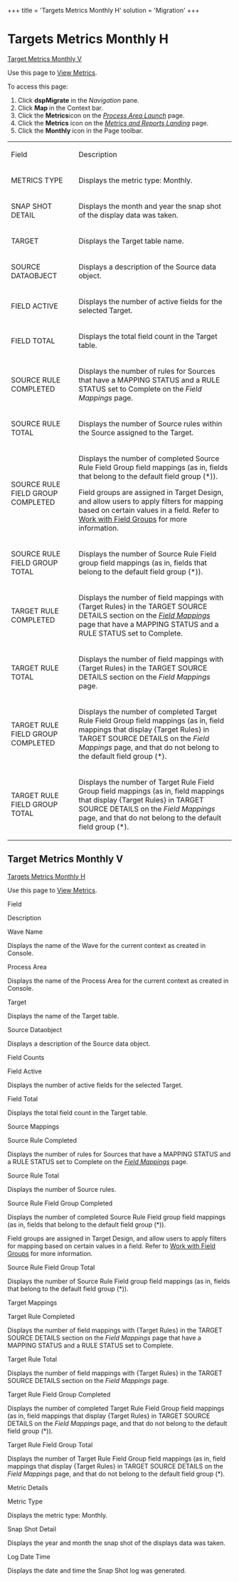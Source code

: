 +++
title = 'Targets Metrics Monthly H'
solution = 'Migration'
+++

# Targets Metrics Monthly H

[Target Metrics Monthly V](#Target_Metrics_Monthly_V)

<div class="use">

Use this page to [View Metrics](../Use_Cases/View_Metrics_Map.htm).

</div>

To access this page:

1.  Click <span style="font-weight: bold;">dspMigrate</span> in the
    <span style="font-style: italic;">Navigation</span> pane.
2.  Click <span style="font-weight: bold;">Map </span>in the Context
    bar.
3.  Click the <span style="font-weight: bold;">Metrics</span>icon on the
    *[Process Area Launch](Process_Area_Launch_map.htm)* page.
4.  Click the <span style="font-weight: bold;">Metrics</span> icon on
    the <span style="font-style: italic;">[Metrics and Reports
    Landing](Metrics_and_Reports_Landing.htm)</span> page.
5.  Click the <span style="font-weight: bold;">Monthly </span>icon in
    the Page toolbar.

<table>
<tbody>
<tr class="odd">
<td><p>Field</p></td>
<td><p>Description</p></td>
</tr>
<tr class="even">
<td><p>METRICS TYPE</p></td>
<td><p>Displays the metric type: Monthly.</p></td>
</tr>
<tr class="odd">
<td><p>SNAP SHOT DETAIL</p></td>
<td><p>Displays the month and year the snap shot of the display data was taken.</p></td>
</tr>
<tr class="even">
<td><p>TARGET</p></td>
<td><p>Displays the Target table name.</p></td>
</tr>
<tr class="odd">
<td><p>SOURCE DATAOBJECT</p></td>
<td><p>Displays a description of the Source data object.</p></td>
</tr>
<tr class="even">
<td><p>FIELD ACTIVE</p></td>
<td><p>Displays the number of active fields for the selected Target.</p></td>
</tr>
<tr class="odd">
<td><p>FIELD TOTAL</p></td>
<td><p>Displays the total field count in the Target table.</p></td>
</tr>
<tr class="even">
<td><p>SOURCE RULE COMPLETED</p></td>
<td><p>Displays the number of rules for Sources that have a MAPPING STATUS and a RULE STATUS set to Complete on the <em>Field Mappings</em> page.</p></td>
</tr>
<tr class="odd">
<td><p>SOURCE RULE TOTAL</p></td>
<td><p>Displays the number of Source rules within the Source assigned to the Target.</p></td>
</tr>
<tr class="even">
<td><p>SOURCE RULE FIELD GROUP COMPLETED</p></td>
<td><p>Displays the number of completed Source Rule Field Group field mappings (as in, fields that belong to the default field group (*)).</p>
<p>Field groups are assigned in Target Design, and allow users to apply filters for mapping based on certain values in a field. Refer to <a href="../../Design/Use_Cases/Work_with_Field_Groups.htm">Work with Field Groups</a> for more information.</p></td>
</tr>
<tr class="odd">
<td><p>SOURCE RULE FIELD GROUP TOTAL</p></td>
<td><p>Displays the number of Source Rule Field group field mappings (as in, fields that belong to the default field group (*)).</p></td>
</tr>
<tr class="even">
<td><p>TARGET RULE COMPLETED</p></td>
<td><p>Displays the number of field mappings with {Target Rules} in the TARGET SOURCE DETAILS section on the <em><a href="Field_Mappings_H.htm">Field Mappings</a></em> page that have a MAPPING STATUS and a RULE STATUS set to Complete.</p></td>
</tr>
<tr class="odd">
<td><p>TARGET RULE TOTAL</p></td>
<td><p>Displays the number of field mappings with {Target Rules} in the TARGET SOURCE DETAILS section on the <em>Field Mappings</em> page.</p></td>
</tr>
<tr class="even">
<td><p>TARGET RULE FIELD GROUP COMPLETED</p></td>
<td><p>Displays the number of completed Target Rule Field Group field mappings (as in, field mappings that display {Target Rules} in TARGET SOURCE DETAILS on the <em>Field Mappings</em> page, and that do not belong to the default field group (*).</p></td>
</tr>
<tr class="odd">
<td><p>TARGET RULE FIELD GROUP TOTAL</p></td>
<td><p>Displays the number of Target Rule Field Group field mappings (as in, field mappings that display {Target Rules} in TARGET SOURCE DETAILS on the <em>Field Mappings</em> page, and that do not belong to the default field group (*).</p></td>
</tr>
</tbody>
</table>

## <span id="Target_Metrics_Monthly_V"></span>Target Metrics Monthly V

[Targets Metrics Monthly H](Targets_Metrics_Monthly_H.htm)

<div class="use">

Use this page to [View Metrics](../Use_Cases/View_Metrics_Map.htm).

</div>

Field

Description

Wave Name

Displays the name of the Wave for the current context as created in
Console.

Process Area

Displays the name of the Process Area for the current context as created
in Console.

Target

Displays the name of the Target table.

Source Dataobject

Displays a description of the Source data object.

Field Counts

Field Active

Displays the number of active fields for the selected Target.

Field Total

Displays the total field count in the Target table.

Source Mappings

Source Rule Completed

Displays the number of rules for Sources that have a MAPPING STATUS and
a RULE STATUS set to Complete on the *[Field
Mappings](Field_Mappings_H.htm)* page.

Source Rule Total

Displays the number of Source rules.

Source Rule Field Group Completed

Displays the number of completed Source Rule Field group field mappings
(as in, fields that belong to the default field group (\*)).

Field groups are assigned in Target Design, and allow users to apply
filters for mapping based on certain values in a field. Refer to [Work
with Field Groups](../../Design/Use_Cases/Work_with_Field_Groups.htm)
for more information.

Source Rule Field Group Total

Displays the number of Source Rule Field group field mappings (as in,
fields that belong to the default field group (\*)).

Target Mappings

Target Rule Completed

Displays the number of field mappings with {Target Rules} in the TARGET
SOURCE DETAILS section on the *Field Mappings* page that have a MAPPING
STATUS and a RULE STATUS set to Complete.

Target Rule Total

Displays the number of field mappings with {Target Rules} in the TARGET
SOURCE DETAILS section on the *Field Mappings* page.

Target Rule Field Group Completed

Displays the number of completed Target Rule Field Group field mappings
(as in, field mappings that display {Target Rules} in TARGET SOURCE
DETAILS on the *Field Mappings* page, and that do not belong to the
default field group (\*)).

Target Rule Field Group Total

Displays the number of Target Rule Field Group field mappings (as in,
field mappings that display {Target Rules} in TARGET SOURCE DETAILS on
the *Field Mappings* page, and that do not belong to the default field
group (\*).

Metric Details

Metric Type

Displays the metric type: Monthly.

Snap Shot Detail

Displays the year and month the snap shot of the displays data was
taken.

Log Date Time

Displays the date and time the Snap Shot log was generated.
